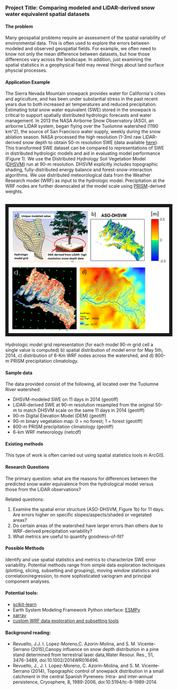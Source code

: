 ﻿### Project Title: Comparing modeled and LiDAR-derived snow water equivalent spatial datasets
	
#### The problem

Many geospatial problems require an assessment of the spatial variability of environmental data. This is often used to explore the errors between modeled and observed geospatial fields. For example, we often need to know not only the mean difference between datasets, but how those differences vary across the landscape. In addition, just examining the spatial statistics in a geophysical field may reveal things about land surface physcial processes.

#### Application Example

The Sierra Nevada Mountain snowpack provides water for California's cities and agriculture, and has been under substantial stress in the past recent years due to both increased air temperatures and reduced precipitation. Estimating total snow water equivalent (SWE) stored in the snowpack is critical to support spatially distributed hydrologic forecasts and water management. In 2013 the NASA Airborne Snow Observatory (ASO), an airborne LiDAR system, began flying over the Tuolumne watershed (1190 km^2), the source of San Francisco water supply, weekly during the snow ablation season. NASA processed the high resolution (1-3m) raw LiDAR-derived snow depth to obtain 50-m resolution SWE (data available [here](http://aso.jpl.nasa.gov/)). This transformed SWE dataset can be compared to representations of SWE in distributed hydrologic models and aid in evaluating model performance (Figure 1). We use the Distributed Hydrology Soil Vegetation Model ([DHSVM](http://www.hydro.washington.edu/Lettenmaier/Models/DHSVM/)) run at 90-m resolution. DHSVM explicitly includes topographic shading, fully-distributed energy balance and forest-snow-interaction algorithms. We use distributed meteorological data from the Weather Research model (WRF) as input to the hydrologic model. Precipitation at the WRF nodes are further downscaled at the model scale using [PRISM](http://www.prism.oregonstate.edu/)-derived weights.

<br>
<img src="img/figure1.png" width = "650" border = "10">
<br>

Hydrologic model grid representation (for each model 90-m grid cell a single value is computed) b) spatial distribution of model error for May 5th, 2014, c) distribution of 6-Km WRF nodes across the watershed, and d) 800-m PRISM precipitation climatology.

#### Sample data

The data provided consist of the following, all located over the Tuolumne River watershed:

* DHSVM-modeled SWE on 11 days in 2014 (geotiff)
* LiDAR-derived SWE at 90-m resolution resampled from the original 50-m to match DHSVM scale on the same 11 days in 2014 (geotiff)
* 90-m Digital Elevation Model (DEM) (geotiff)
* 90-m binary vegetation map: 0 = no forest; 1 = forest (geotiff)
* 800-m PRISM precipitation climatology (geotiff)
* 6-km WRF meteorology (netcdf)

 
#### Existing methods

This type of work is often carried out using spatial statistics tools in ArcGIS.

#### Research Questions

The primary question: what are the reasons for differences between the predicted snow water equivalence from the hydrological model versus those from the LiDAR observations?

Related questions:

1. Examine the spatial error structure (ASO-DHSVM, Figure 1b) for 11 days. Are errors higher on specific slopes/aspects/shaded or vegetated areas?
2. Do certain areas of the watershed have larger errors than others due to WRF-derived precipitation variability?
3. What metrics are useful to quantify goodness-of-fit? 


#### Possible Methods

Identify and use spatial statistics and metrics to characterize SWE error variability. Potential methods range from simple data exploration techniques (plotting, slicing, subsetting and grouping), moving window statistics and correlation/regression, to more sophisticated variogram and principal component analyses. 

#### Potential tools:

* [scikit-learn](http://scikit-learn.org/stable/index.html)
* Earth System Modeling Framework Python interface: [ESMPy](https://www.earthsystemcog.org/projects/esmf/)
* [xarray](http://xarray.pydata.org/en/stable/)
* [custom WRF data exploration and subsetting tools](https://github.com/NCristea/WRF_processing)

#### Background reading: 

* Revuelto, J.J. I. Lopez-Moreno,C. Azorin-Molina, and S. M. Vicente-Serrano (2015),Canopy influence on snow depth distribution in a pine stand determined from terrestrial laser data,Water Resour. Res., 51, 3476-3489, doi:10.1002/2014WR016496.
* Revuelto, J., J. I. Lopez-Moreno, C. Azorin-Molina, and S. M. Vicente-Serrano (2014), Topographic control of snowpack distribution in a small catchment in the central Spanish Pyrenees: Intra- and inter-annual persistence, Cryosphere, 8, 1989-2006, doi:10.5194/tc-8-1989-2014.

